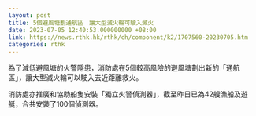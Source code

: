 ```yaml
---
layout: post
title: 5個避風塘劃通航區　讓大型滅火輪可駛入滅火
date: 2023-07-05 12:40:53.000000000 +08:00
link: https://news.rthk.hk/rthk/ch/component/k2/1707560-20230705.htm
categories: rthk
---
```


為了減低避風塘的火警隱患，消防處在5個較高風險的避風塘劃出新的「通航區」，讓大型滅火輪可以駛入去近距離救火。

消防處亦推廣和協助船隻安裝「獨立火警偵測器」，截至昨日已為42艘漁船及遊艇，合共安裝了100個偵測器。
